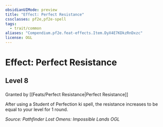 ```yaml
---
obsidianUIMode: preview
title: "Effect: Perfect Resistance"
cssclasses: pf2e,pf2e-spell
tags:
  - trait/common
aliases: "Compendium.pf2e.feat-effects.Item.DyX4E7KDkzRnDxzc"
license: OGL
---
```

# Effect: Perfect Resistance
## Level 8
### 






Granted by [[Feats/Perfect Resistance|Perfect Resistance]]

After using a Student of Perfection ki spell, the resistance increases to be equal to your level for 1 round.

*Source: Pathfinder Lost Omens: Impossible Lands*
*OGL*